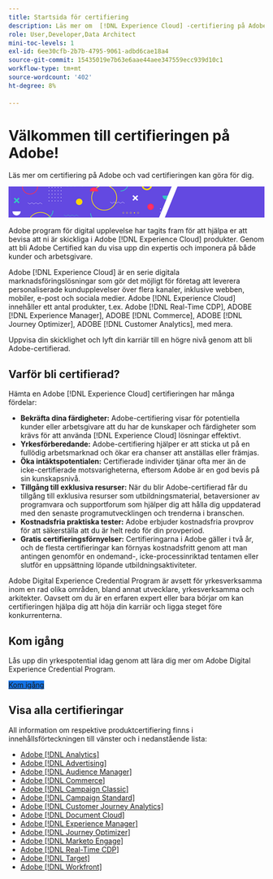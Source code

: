 ```yaml
---
title: Startsida för certifiering
description: Läs mer om  [!DNL Experience Cloud] -certifiering på Adobe. Ta reda på vad du kan få ut av certifieringen.
role: User,Developer,Data Architect
mini-toc-levels: 1
exl-id: 6ee30cfb-2b7b-4795-9061-adbd6cae18a4
source-git-commit: 15435019e7b63e6aae44aee347559ecc939d10c1
workflow-type: tm+mt
source-wordcount: '402'
ht-degree: 8%

---
```


# Välkommen till certifieringen på Adobe!

Läs mer om certifiering på Adobe och vad certifieringen kan göra för dig.

![Banderoll](/help/certifications/assets/home_banner_smallwide.png)

Adobe program för digital upplevelse har tagits fram för att hjälpa er att bevisa att ni är skickliga i Adobe [!DNL Experience Cloud] produkter. Genom att bli Adobe Certified kan du visa upp din expertis och imponera på både kunder och arbetsgivare.

Adobe [!DNL Experience Cloud] är en serie digitala marknadsföringslösningar som gör det möjligt för företag att leverera personaliserade kundupplevelser över flera kanaler, inklusive webben, mobiler, e-post och sociala medier. Adobe [!DNL Experience Cloud] innehåller ett antal produkter, t.ex. Adobe [!DNL Real-Time CDP], ADOBE [!DNL Experience Manager], ADOBE [!DNL Commerce], ADOBE [!DNL Journey Optimizer], ADOBE [!DNL Customer Analytics], med mera.

Uppvisa din skicklighet och lyft din karriär till en högre nivå genom att bli Adobe-certifierad.


## Varför bli certifierad?

Hämta en Adobe [!DNL Experience Cloud] certifieringen har många fördelar:

* **Bekräfta dina färdigheter:** Adobe-certifiering visar för potentiella kunder eller arbetsgivare att du har de kunskaper och färdigheter som krävs för att använda [!DNL Experience Cloud] lösningar effektivt.
* **Yrkesförberedande:** Adobe-certifiering hjälper er att sticka ut på en fullödig arbetsmarknad och ökar era chanser att anställas eller främjas.
* **Öka intäktspotentialen:** Certifierade individer tjänar ofta mer än de icke-certifierade motsvarigheterna, eftersom Adobe är en god bevis på sin kunskapsnivå.
* **Tillgång till exklusiva resurser:** När du blir Adobe-certifierad får du tillgång till exklusiva resurser som utbildningsmaterial, betaversioner av programvara och supportforum som hjälper dig att hålla dig uppdaterad med den senaste programutvecklingen och trenderna i branschen.
* **Kostnadsfria praktiska tester:** Adobe erbjuder kostnadsfria provprov för att säkerställa att du är helt redo för din provperiod.
* **Gratis certifieringsförnyelser:** Certifieringarna i Adobe gäller i två år, och de flesta certifieringar kan förnyas kostnadsfritt genom att man antingen genomför en ondemand-, icke-processinriktad tentamen eller slutför en uppsättning löpande utbildningsaktiviteter.

Adobe Digital Experience Credential Program är avsett för yrkesverksamma inom en rad olika områden, bland annat utvecklare, yrkesverksamma och arkitekter. Oavsett om du är en erfaren expert eller bara börjar om kan certifieringen hjälpa dig att höja din karriär och ligga steget före konkurrenterna.

## Kom igång

Lås upp din yrkespotential idag genom att lära dig mer om Adobe Digital Experience Credential Program.

<a href="https://experienceleague.adobe.com/docs/certification/certification/getting-started.html" target="_blank" class="spectrum-Button spectrum-Button--fill spectrum-Button--accent spectrum-Button--sizeM is-margin-bottom-big-big at-element-click-tracking" style="background-color:#1473E6"><span class="spectrum-Button-label has-no-wrap">Kom igång</span></a>


## Visa alla certifieringar

All information om respektive produktcertifiering finns i innehållsförteckningen till vänster och i nedanstående lista:

* [Adobe [!DNL Analytics]](/help/certifications/aa/aa-overview.md)
* [Adobe [!DNL Advertising]](/help/certifications/aac/aac-overview.md)
* [Adobe [!DNL Audience Manager]](/help/certifications/aam/aam-overview.md)
* [Adobe [!DNL Commerce]](/help/certifications/ac/ac-overview.md)
* [Adobe [!DNL Campaign Classic]](/help/certifications/acc/acc-overview.md)
* [Adobe [!DNL Campaign Standard]](/help/certifications/acs/acs-overview.md)
* [Adobe [!DNL Customer Journey Analytics]](/help/certifications/acja/acja-overview.md)
* [Adobe [!DNL Document Cloud]](/help/certifications/adc/adc-overview.md)
* [Adobe [!DNL Experience Manager]](/help/certifications/aem/aem-overview.md)
* [Adobe [!DNL Journey Optimizer]](/help/certifications/ajo/ajo-overview.md)
* [Adobe [!DNL Marketo Engage]](/help/certifications/ame/ame-overview.md)
* [Adobe [!DNL Real-Time CDP]](/help/certifications/rtcdp/rtcdp-overview.md)
* [Adobe [!DNL Target]](/help/certifications/at/at-overview.md)
* [Adobe [!DNL Workfront]](/help/certifications/aw/aw-overview.md)
